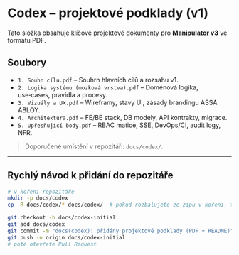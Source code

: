 # Codex – projektové podklady (v1)

Tato složka obsahuje klíčové projektové dokumenty pro **Manipulator v3** ve formátu PDF.

## Soubory
- `1. Souhn cílu.pdf` – Souhrn hlavních cílů a rozsahu v1.
- `2. Logika systému (mozková vrstva).pdf` – Doménová logika, use‑cases, pravidla a procesy.
- `3. Vizuály a UX.pdf` – Wireframy, stavy UI, zásady brandingu ASSA ABLOY.
- `4. Architektura.pdf` – FE/BE stack, DB modely, API kontrakty, migrace.
- `5. Upřesňující body.pdf` – RBAC matice, SSE, DevOps/CI, audit logy, NFR.

> Doporučené umístění v repozitáři: `docs/codex/`.

---

## Rychlý návod k přidání do repozitáře

```bash
# v kořeni repozitáře
mkdir -p docs/codex
cp -R docs/codex/* docs/codex/  # pokud rozbalujete ze zipu v kořeni, tento krok upravte dle umístění

git checkout -b docs/codex-initial
git add docs/codex
git commit -m "docs(codex): přidány projektové podklady (PDF + README)"
git push -u origin docs/codex-initial
# poté otevřete Pull Request
```
